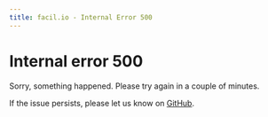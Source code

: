 ```yaml
---
title: facil.io - Internal Error 500
---
```


# Internal error 500

Sorry, something happened. Please try again in a couple of minutes.

If the issue persists, please let us know on [GitHub](https://github.com/boazsegev/facil.io).
